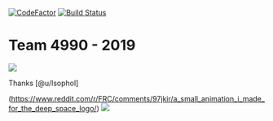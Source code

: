 [![CodeFactor](https://www.codefactor.io/repository/github/gryphon-robotics-4990/2019/badge)](https://www.codefactor.io/repository/github/gryphon-robotics-4990/2019)
[![Build Status](https://travis-ci.org/Gryphon-Robotics-4990/2019.svg?branch=master)](https://travis-ci.org/Gryphon-Robotics-4990/2019)
# Team 4990 - 2019
![](https://i.redd.it/o7il3yuz9tg11.gif)

Thanks [@u/Isophol]

(https://www.reddit.com/r/FRC/comments/97jkir/a_small_animation_i_made_for_the_deep_space_logo/)
![](https://www.firstinspires.org/sites/default/files/uploads/resource_library/brand/FIRSTRobotics_iconHorz_RGB.jpg)


